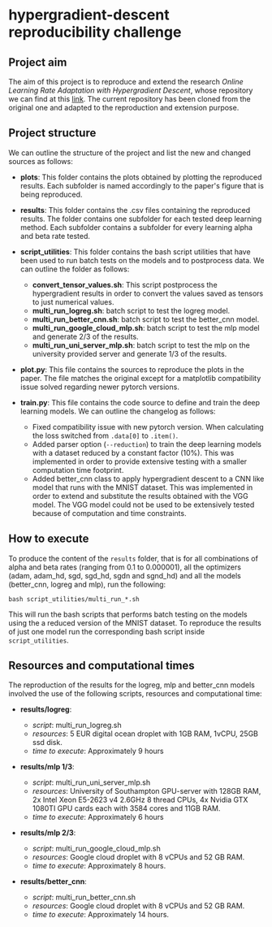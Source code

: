 # hypergradient-descent reproducibility challenge 

## Project aim
The aim of this project is to reproduce and extend the research
*Online Learning Rate Adaptation with Hypergradient Descent*, whose
repository we can find at this
[link](https://github.com/gbaydin/hypergradient-descent). 
The current repository has been cloned from the original one and
adapted to the reproduction and extension purpose.

## Project structure
We can outline the structure of the project and list the new and
changed sources as follows:

- __plots__: This folder contains the plots obtained by plotting the
  reproduced results. Each subfolder is named accordingly to the
  paper's figure that is being reproduced. 
- __results__: This folder contains the .csv files containing the
  reproduced results. The folder contains one subfolder for each
  tested deep learning method. Each subfolder contains a subfolder for
  every learning alpha and beta rate tested.
- __script_utilities__: This folder contains the bash script utilities
  that have been used to run batch tests on the models and to
  postprocess data. We can outline the folder as follows:
	  
  - __convert\_tensor\_values.sh__: This script postprocess the
	hypergradient results in order to convert the values saved as
	tensors to just numerical values.
  - __multi\_run\_logreg.sh__: batch script to test the logreg model.
  - __multi\_run\_better\_cnn.sh__: batch script to test the
		better_cnn model.
  - __multi\_run\_google\_cloud\_mlp.sh__: batch script to test the
		mlp model and generate 2/3 of the results.
  - __multi\_run\_uni\_server\_mlp.sh__: batch script to test the mlp on
        the university provided server and generate 1/3 of the
        results. 
	  
- __plot.py__: This file contains the sources to reproduce the plots
  in the paper. The file matches the original except for a
  matplotlib compatibility issue solved regarding newer pytorch
  versions.
- __train.py__: This file contains the code source to define and train
  the deep learning models. We can outline the changelog as follows:
  - Fixed compatibility issue with new pytorch version. When
	calculating the loss switched from `.data[0]` to `.item()`.
  - Added parser option (`--reduction`) to train the deep learning
	models with a dataset reduced by a constant factor (10%). This
	was implemented in order to provide extensive testing with a
	smaller computation time footprint.
  - Added better_cnn class to apply hypergradient descent to a CNN
	  like model that runs with the MNIST dataset. This was
	  implemented in order to extend and substitute the results
	  obtained with the VGG model. The VGG model could not be used
	  to be extensively tested because of computation and time
	  constraints.

## How to execute
To produce the content of the `results` folder, that is for all
combinations of alpha and beta rates (ranging from 0.1 to 0.000001),
all the optimizers (adam, adam\_hd, sgd, sgd\_hd, sgdn and sgnd\_hd) and
all the models (better_cnn, logreg and mlp), run the following:

`bash script_utilities/multi_run_*.sh`

This will run the bash scripts that performs batch testing on the
models using the a reduced version of the MNIST dataset. To reproduce
the results of just one model run the corresponding bash script inside
`script_utilities`.

## Resources and computational times

The reproduction of the results for the logreg, mlp and better_cnn
models involved the use of the following scripts, resources and
computational time:

- __results/logreg__:

	- *script*: multi_run_logreg.sh
	- *resources*: 5 EUR digital ocean droplet with 1GB RAM, 1vCPU,
      25GB ssd disk.
	- *time to execute*: Approximately 9 hours
	
- __results/mlp 1/3__:

	- *script*: multi_run_uni_server_mlp.sh
	- *resources*: University of Southampton GPU-server with 128GB
      RAM, 2x Intel Xeon E5-2623 v4 2.6GHz 8 thread CPUs, 4x Nvidia
      GTX 1080TI GPU cards each with 3584 cores and 11GB RAM.
	- *time to execute*: Approximately 6 hours
	
- __results/mlp 2/3__:

	- *script*: multi_run_google_cloud_mlp.sh
	- *resources*: Google cloud droplet with 8 vCPUs and 52 GB RAM.
	- *time to execute*: Approximately 8 hours.
	
- __results/better_cnn__:

	- *script*: multi_run_better_cnn.sh
	- *resources*: Google cloud droplet with 8 vCPUs and 52 GB RAM.
	- *time to execute*: Approximately 14 hours.
